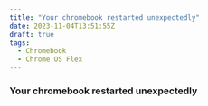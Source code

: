 ```yaml
---
title: "Your chromebook restarted unexpectedly"
date: 2023-11-04T13:51:55Z
draft: true
tags:
  - Chromebook
  - Chrome OS Flex
---
```

### Your chromebook restarted unexpectedly
